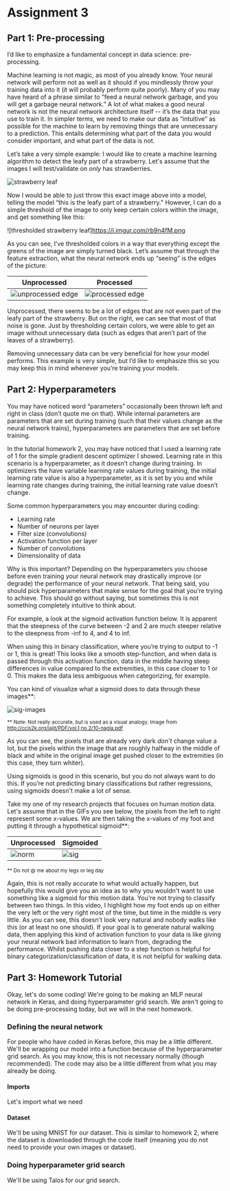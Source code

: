 # Assignment 3

## Part 1: Pre-processing
I’d like to emphasize a fundamental concept in data science: pre-processing.

Machine learning is not magic, as most of you already know. Your neural network will perform not as well as it should if you mindlessly throw your training data into it (it will probably perform quite poorly). Many of you may have heard of a phrase similar to “feed a neural network garbage, and you will get a garbage neural network.” A lot of what makes a good neural network is not the neural network architecture itself -- it’s the data that you use to train it. In simpler terms, we need to make our data as “intuitive” as possible for the machine to learn by removing things that are unnecessary to a prediction. This entails determining what part of the data you would consider important, and what part of the data is not.

Let’s take a very simple example: I would like to create a machine learning algorithm to detect the leafy part of a strawberry. Let's assume that the images I will test/validate on *only* has strawberries.

![strawberry leaf](https://i.imgur.com/WnsH1fm.jpg)

Now I would be able to just throw this exact image above into a model, telling the model “this is the leafy part of a strawberry." However, I can do a simple threshold of the image to only keep certain colors within the image, and get something like this:

![thresholded strawberry leaf]https://i.imgur.com/rb9n4fM.png

As you can see, I’ve thresholded colors in a way that everything except the greens of the image are simply turned black. Let’s assume that through the feature extraction, what the neural network ends up “seeing” is the edges of the picture:

Unprocessed | Processed
------------ | -------------
![unprocessed edge](https://i.imgur.com/O16cN9k.png) | ![processed edge](https://i.imgur.com/0zOprgZ.png)

Unprocessed, there seems to be a lot of edges that are not even part of the leafy part of the strawberry. But on the right, we can see that most of that noise is gone. Just by thresholding certain colors, we were able to get an image without unnecessary data (such as edges that aren’t part of the leaves of a strawberry).

Removing unnecessary data can be very beneficial for how your model performs. This example is very simple, but I’d like to emphasize this so you may keep this in mind whenever you’re training your models.

## Part 2: Hyperparameters
You may have noticed word “parameters” occasionally been thrown left and right in class (don’t quote me on that). While internal parameters are parameters that are set during training (such that their values change as the neural network trains), hyperparameters are parameters that are set before training. 

In the tutorial homework 2, you may have noticed that I used a learning rate of 1 for the simple gradient descent optimizer I showed. Learning rate in this scenario is a hyperparameter, as it doesn’t change during training. In optimizers the have variable learning rate values during training, the initial learning rate value is also a hyperparameter, as it is set by you and while learning rate changes during training, the initial learning rate value doesn’t change.

Some common hyperparameters you may encounter during coding:
* Learning rate
* Number of neurons per layer
* Filter size (convolutions)
* Activation function per layer
* Number of convolutions
* Dimensionality of data

Why is this important? Depending on the hyperparameters you choose before even training your neural network may drastically improve (or degrade) the performance of your neural network. That being said, you should pick hyperparameters that make sense for the goal that you’re trying to achieve. This should go without saying, but sometimes this is not something completely intuitive to think about.

For example, a look at the sigmoid activation function below. It is apparent that the steepness of the curve between -2 and 2 are much steeper relative to the steepness from -inf to 4, and 4 to inf.

When using this in binary classification, where you’re trying to output to -1 or 1, this is great! This looks like a smooth step-function, and when data is passed through this activation function, data in the middle having steep differences in value compared to the extremities, in this case closer to 1 or 0. This makes the data less ambiguous when categorizing, for example.

You can kind of visualize what a sigmoid does to data through these images**:

![sig-images](https://i.imgur.com/IKoJG8I.png)


<sub> ** Note: Not really accurate, but is used as a visual analogy. Image from http://ccis2k.org/iajit/PDF/vol.1,no.2/10-nagla.pdf </sub>

As you can see, the pixels that are already very dark *don't* change value a lot, but the pixels within the image that are roughly halfway in the middle of black and white in the original image get pushed closer to the extremities (in this case, they turn whiter).

Using sigmoids is good in this scenario, but you do not always want to do this. If you’re not predicting binary classifications but rather regressions, using sigmoids doesn't make a lot of sense.

Take my one of my research projects that focuses on human motion data. Let's assume that in the GIFs you see below, the pixels from the left to right represent some x-values. We are then taking the x-values of my foot and putting it through a hypothetical sigmoid**:

Unprocessed | Sigmoided
------------ | -------------
![norm](https://i.imgur.com/HTLcaSJ.gif) | ![sig](https://i.imgur.com/6TWh0QF.gif)

<sub> ** Do not @ me about my legs or leg day </sub>

Again, this is not really accurate to what would actually happen, but hopefully this would give you an idea as to why you wouldn't want to use something like a sigmoid for this motion data. You're not trying to classify between two things. In this video, I highlight how my foot ends up on either the very left or the very right most of the time, but time in the middle is very little. As you can see, this doesn't look very natural and nobody walks like this (or at least no one should). If your goal is to generate natural walking data, then applying this kind of activation function to your data is like giving your neural network bad information to learn from, degrading the performance. Whilst pushing data closer to a step function is helpful for binary categorization/classification of data, it is not helpful for walking data. 

## Part 3: Homework Tutorial

Okay, let's do some coding! We're going to be making an MLP neural network in Keras, and doing hyperparameter grid search. We aren't going to be doing pre-processing today, but we will in the next homework.

### Defining the neural network

For people who have coded in Keras before, this may be a little different. We'll be wrapping our model into a function because of the hyperparameter grid search. As you may know, this is not necessary normally (though recommended). The code may also be a little different from what you may already be doing.

#### Imports

Let's import what we need

#### Dataset

We'll be using MNIST for our dataset. This is similar to homework 2, where the dataset is downloaded through the code itself (meaning you do not need to provide your own images or dataset).


### Doing hyperparameter grid search

We'll be using Talos for our grid search.
